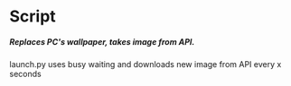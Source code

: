 # Script
##### Replaces PC's wallpaper, takes image from API.
launch.py uses busy waiting and downloads new image from API every x seconds
